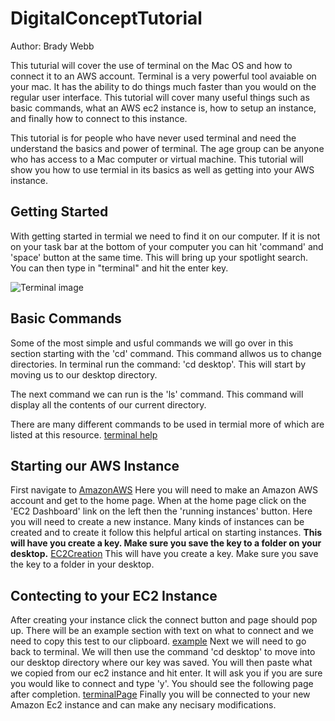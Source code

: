 # DigitalConceptTutorial
Author: Brady Webb

This tuturial will cover the use of terminal on the Mac OS and how to connect it to an AWS account. Terminal is a very powerful tool avaiable on your mac. It has the ability to do things much faster than you would on the regular user interface. This tutorial will cover many useful things such as basic commands, what an AWS ec2 instance is, how to setup an instance, and finally how to connect to this instance.

This tutorial is for people who have never used terminal and need the understand the basics and power of terminal. The age group can be anyone who has access to a Mac computer or virtual machine. This tutorial will show you how to use termial in its basics as well as getting into your AWS instance.

## Getting Started
With getting started in termial we need to find it on our computer. If it is not on your task bar at the bottom of your
computer you can hit 'command' and 'space' button at the same time. This will bring up your spotlight search. 
You can then type in "terminal" and hit the enter key.

![Terminal image](https://i.ytimg.com/vi/zw7Nd67_aFw/maxresdefault.jpg)

## Basic Commands
Some of the most simple and usful commands we will go over in this section starting with the 'cd' command. This command allwos us to change directories. In terminal run the command: 'cd desktop'. This will start by moving us to our desktop directory.

The next command we can run is the 'ls' command. This command will display all the contents of our current directory.

There are many different commands to be used in termial more of which are listed at this resource.
[terminal help](https://www.techrepublic.com/article/16-terminal-commands-every-user-should-know/)

## Starting our AWS Instance
First navigate to [AmazonAWS](https://aws.amazon.com)
Here you will need to make an Amazon AWS account and get to the home page. When at the home page click on the 'EC2 Dashboard' link on the left then the 'running instances' button.
Here you will need to create a new instance. Many kinds of instances can be created and to create it follow this helpful artical on starting instances.
**This will have you create a key. Make sure you save the key to a folder on your desktop.**
[EC2Creation](https://docs.aws.amazon.com/efs/latest/ug/gs-step-one-create-ec2-resources.html)
This will have you create a key. Make sure you save the key to a folder in your desktop.

## Contecting to your EC2 Instance
After creating your instance click the connect button and page should pop up.
There will be an example section with text on what to connect and we need to copy this test to our clipboard.
[example](https://howtodoinjava.com/wp-content/uploads/2017/07/EC2_15.jpg)
Next we will need to go back to terminal. We will then use the command 'cd desktop' to move into our desktop directory where our key was saved. You will then paste what we copied from our ec2 instance and hit enter. It will ask you if you are sure you would like to connect and type 'y'. You should see the following page after completion.
[terminalPage](https://d2908q01vomqb2.cloudfront.net/1b6453892473a467d07372d45eb05abc2031647a/2019/06/25/Picture1-2.png)
Finally you will be connected to your new Amazon Ec2 instance and can make any necisary modifications.
